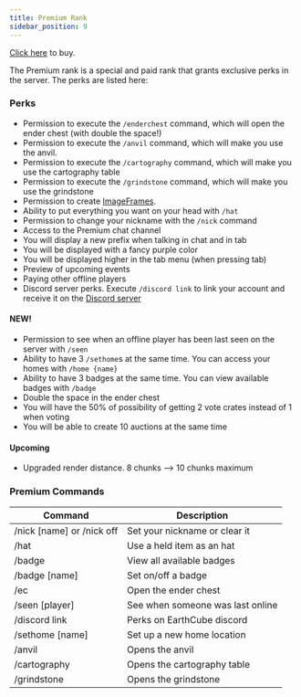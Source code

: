 ```yaml
---
title: Premium Rank
sidebar_position: 9
---
```

[Click here](https://store.earthcubemc.net/category/ranks) to buy.

The Premium rank is a special and paid rank that grants exclusive perks in the server. The perks are listed here:

### Perks

- Permission to execute the `/enderchest` command, which will open the ender chest (with double the space!)
- Permission to execute the `/anvil` command, which will make you use the anvil.
- Permission to execute the `/cartography` command, which will make you use the cartography table
- Permission to execute the `/grindstone` command, which will make you use the grindstone
- Permission to create [ImageFrames](/docs/Misc/imageframe.md).
- Ability to put everything you want on your head with `/hat`
- Permission to change your nickname with the `/nick` command
- Access to the Premium chat channel
- You will display a new prefix when talking in chat and in tab
- You will be displayed with a fancy purple color
- You will be displayed higher in the tab menu (when pressing tab)
- Preview of upcoming events
- Paying other offline players
- Discord server perks. Execute `/discord link` to link your account and receive it on the [Discord server](https://discord.earthcubemc.net)

#### NEW!

- Permission to see when an offline player has been last seen on the server with `/seen`
- Ability to have 3 `/sethome`s at the same time. You can access your homes with `/home {name}`
- Ability to have 3 badges at the same time. You can view available badges with `/badge`
- Double the space in the ender chest
- You will have the 50% of possibility of getting 2 vote crates instead of 1 when voting
- You will be able to create 10 auctions at the same time

#### Upcoming

- Upgraded render distance. 8 chunks --> 10 chunks maximum

### Premium Commands

| **Command**               | **Description**                  |
|---------------------------|----------------------------------|
| /nick [name] or /nick off | Set your nickname or clear it    |
| /hat                      | Use a held item as an hat        |
| /badge                    | View all available badges        |
| /badge [name]             | Set on/off a badge               |
| /ec                       | Open the ender chest             |
| /seen [player]            | See when someone was last online |
| /discord link             | Perks on EarthCube discord       |
| /sethome [name]           | Set up a new home location       |
| /anvil                    | Opens the anvil                  |
| /cartography              | Opens the cartography table      |
| /grindstone               | Opens the grindstone             |
